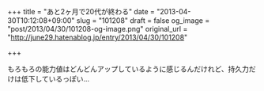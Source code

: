 +++
title = "あと2ヶ月で20代が終わる"
date = "2013-04-30T10:12:08+09:00"
slug = "101208"
draft = false
og_image = "post/2013/04/30/101208-og-image.png"
original_url = "http://june29.hatenablog.jp/entry/2013/04/30/101208"

+++

<p>もろもろの能力値はどんどんアップしているように感じるんだけれど、持久力だけは低下しているっぽい…</p>